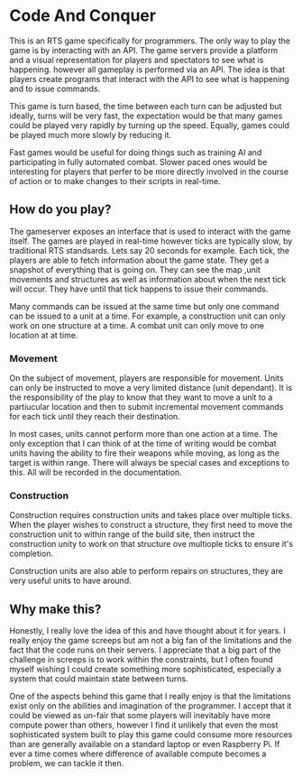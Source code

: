 # Code And Conquer

This is an RTS game specifically for programmers. The only way to play the game
is by interacting with an API. The game servers provide a platform and a visual
representation for players and spectators to see what is happening. however all
gameplay is performed via an API. The idea is that players create programs that
interact with the API to see what is happening and to issue commands.

This game is turn based, the time between each turn can be adjusted but ideally,
turns will be very fast, the expectation would be that many games could be
played very rapidly by turning up the speed. Equally, games could be played much
more slowly by reducing it.

Fast games would be useful for doing things such as training AI and
participating in fully automated combat. Slower paced ones would be interesting
for players that perfer to be more directly involved in the course of action or
to make changes to their scripts in real-time.

## How do you play?

The gameserver exposes an interface that is used to interact with the game
itself. The games are played in real-time however ticks are typically slow, by
traditional RTS standsards. Lets say 20 seconds for example. Each tick, the
players are able to fetch information about the game state. They get a snapshot
of everything that is going on. They can see the map ,unit movements and
structures as well as information about when the next tick will occur. They have
until that tick happens to issue their commands.

Many commands can be issued at the same time but only one command can be issued
to a unit at a time. For example, a construction unit can only work on one
structure at a time. A combat unit can only move to one location at at time.

### Movement

On the subject of movement, players are responsible for movement. Units can only
be instructed to move a very limited distance (unit dependant). It is the
responsibility of the play to know that they want to move a unit to a
partiucular location and then to submit incremental movement commands for each
tick until they reach their destination.

In most cases, units cannot perform more than one action at a time. The only
exception that I can think of at the time of writing would be combat units
having the ability to fire their weapons while moving, as long as the target is
within range. There will always be special cases and exceptions to this. All
will be recorded in the documentation.

### Construction

Construction requires construction units and takes place over multiple ticks.
When the player wishes to construct a structure, they first need to move the
construction unit to within range of the build site, then instruct the
construction unity to work on that structure ove multiople ticks to ensure it's
completion.

Construction units are also able to perform repairs on structures, they are very
useful units to have around.

## Why make this?

Honestly, I really love the idea of this and have thought about it for years. I
really enjoy the game screeps but am not a big fan of the limitations and the
fact that the code runs on their servers. I appreciate that a big part of the
challenge in screeps is to work within the constraints, but I often found myself
wishing I could create something more sophisticated, especially a system that
could maintain state between turns.

One of the aspects behind this game that I really enjoy is that the limitations
exist only on the abilities and imagination of the programmer. I accept that it
could be viewed as un-fair that some players will inevitably have more compute
power than others, however I find it unlikely that even the most sophisticated
system built to play this game could consume more resources than are generally
available on a standard laptop or even Raspberry Pi. If ever a time comes where
difference of available compute becomes a problem, we can tackle it then.
